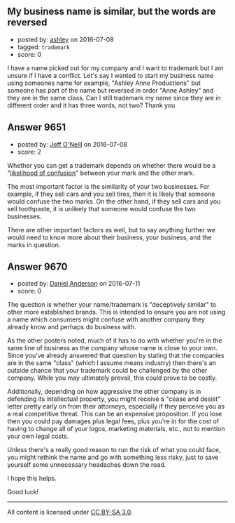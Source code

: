## My business name is similar, but the words are reversed

- posted by: [ashley](https://stackexchange.com/users/8783165/ashley) on 2016-07-08
- tagged: `trademark`
- score: 0

I have a name picked out for my company and I want to trademark but I am unsure if I have a conflict. Let's say I wanted to start my business name using someones name for example, "Ashley Anne Productions" but someone has part of the name but reversed in order "Anne Ashley" and they are in the same class. Can I still trademark my name since they are in different order and it has three words, not two?
Thank you 


## Answer 9651

- posted by: [Jeff O'Neill](https://stackexchange.com/users/46273/jeff-o-neill) on 2016-07-08
- score: 2

<p>Whether you can get a trademark depends on whether there would be a "<a href="http://www.nolo.com/legal-encyclopedia/likelihood-confusion-how-do-you-determine-trademark-infringing.html" rel="nofollow">likelihood of confusion</a>" between your mark and the other mark.</p>

<p>The most important factor is the similarity of your two businesses.  For example, if they sell cars and you sell tires, then it is likely that someone would confuse the two marks.  On the other hand, if they sell cars and you sell toothpaste, it is unlikely that someone would confuse the two businesses.</p>

<p>There are other important factors as well, but to say anything further we would need to know more about their business, your business, and the marks in question.</p>



## Answer 9670

- posted by: [Daniel Anderson](https://stackexchange.com/users/8398759/daniel-anderson) on 2016-07-11
- score: 0

The question is whether your name/trademark is "deceptively similar" to other more established brands.  This is intended to ensure you are not using a name which consumers might confuse with another company they already know and perhaps do business with.

As the other posters noted, much of it has to do with whether you're in the same line of business as the company whose name is close to your own.  Since you've already answered that question by stating that the companies are in the same "class" (which I assume means industry) then there's an outside chance that your trademark could be challenged by the other company.  While you may ultimately prevail, this could prove to be costly.

Additionally, depending on how aggressive the other company is in defending its intellectual property, you might receive a "cease and desist" letter pretty early on from their attorneys, especially if they perceive you as a real competitive threat.  This can be an expensive proposition.  If you lose then you could pay damages plus legal fees, plus you're in for the cost of having to change all of your logos, marketing materials, etc., not to mention your own legal costs.

Unless there's a really good reason to run the risk of what you could face, you might rethink the name and go with something less risky, just to save yourself some unnecessary headaches down the road.

I hope this helps.

Good luck!



---

All content is licensed under [CC BY-SA 3.0](https://creativecommons.org/licenses/by-sa/3.0/).
